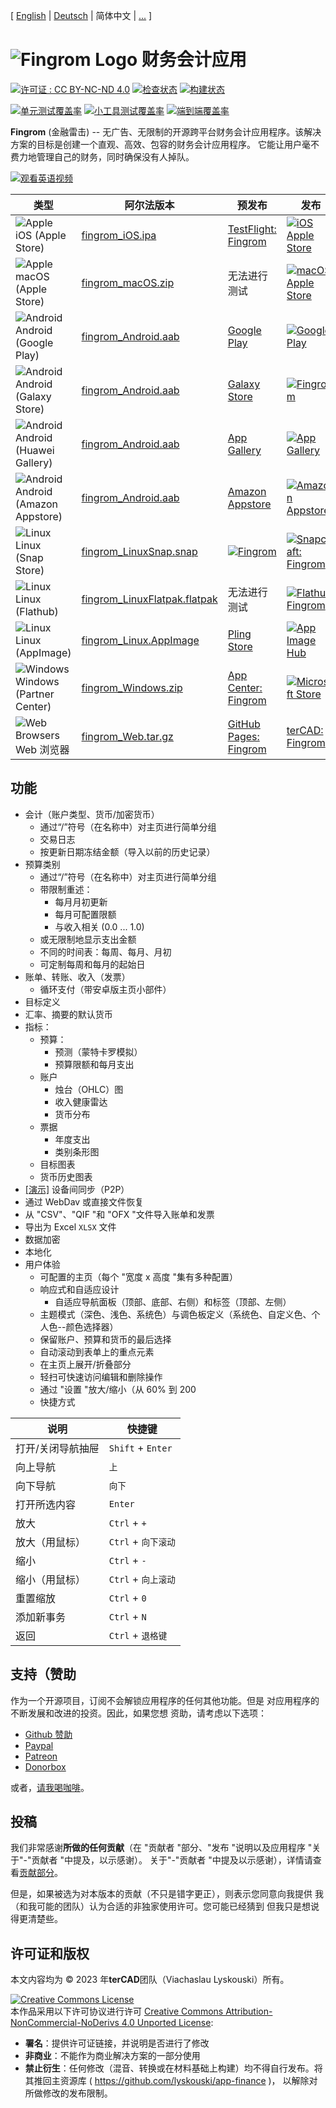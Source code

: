 [ [English](./README.md) | [Deutsch](./README_de.md) | 简体中文 | [...](./assets/l10n/about_zh.md) ]

# ![Fingrom Logo](./docs/design-flow/logo/main.svg) 财务会计应用
[![许可证 : CC BY-NC-ND 4.0](https://img.shields.io/badge/License-CC_BY--NC--ND_4.0-lightgrey.svg)](https://creativecommons.org/licenses/by-nc-nd/4.0/) 
[![检查状态](https://github.com/lyskouski/app-finance/actions/workflows/push_to_main.yml/badge.svg?branch=main)](https://github.com/lyskouski/app-finance/actions/workflows/push_to_main.yml)
[![构建状态](https://github.com/lyskouski/app-finance/actions/workflows/build.yml/badge.svg)](https://github.com/lyskouski/app-finance/actions/workflows/build.yml)

[![单元测试覆盖率](https://lyskouski.github.io/app-finance/coverage/unit_coverage_badge.svg)](https://lyskouski.github.io/app-finance/coverage/unit/index.html)
[![小工具测试覆盖率](https://lyskouski.github.io/app-finance/coverage/widget_coverage_badge.svg)](https://lyskouski.github.io/app-finance/coverage/widget/index.html)
[![端到端覆盖率](https://lyskouski.github.io/app-finance/coverage/e2e_coverage_badge.svg)](https://lyskouski.github.io/app-finance/coverage/e2e/index.html)

**Fingrom** (金融雷击) -- 无广告、无限制的开源跨平台财务会计应用程序。该解决方案的目标是创建一个直观、高效、包容的财务会计应用程序。 
它能让用户毫不费力地管理自己的财务，同时确保没有人掉队。


[![观看英语视频](./docs/marketing-flow/presentation_video.png)](https://youtu.be/sNTbpILLsOw)


| 类型                      | 阿尔法版本             | 预发布                         | 发布                           |
| ------------------------ | ----------------------| ----------------------------- | ----------------------------- |
| ![Apple](./docs/design-flow/icons/apple.png) iOS (Apple Store)        | [fingrom_iOS.ipa](https://github.com/lyskouski/app-finance/releases/latest) | [TestFlight: Fingrom](https://testflight.apple.com/join/93ECy9ZB) | [![iOS Apple Store](./docs/design-flow/badges/ios.png)](https://apps.apple.com/us/app/fingrom/id6463955600) |
| ![Apple](./docs/design-flow/icons/apple.png) macOS (Apple Store)      | [fingrom_macOS.zip](https://github.com/lyskouski/app-finance/releases/latest) | 无法进行测试 | [![macOS Apple Store](./docs/design-flow/badges/macos.png)](https://apps.apple.com/us/app/fingrom/id6463955600) |
| ![Android](./docs/design-flow/icons/android.png) Android (Google Play)    | [fingrom_Android.aab](https://github.com/lyskouski/app-finance/releases/latest) | [Google Play](https://play.google.com/store/apps/details?id=com.tercad.fingrom) | [![Google Play](./docs/design-flow/badges/google.png)](https://play.google.com/store/apps/details?id=com.tercad.fingrom) |
| ![Android](./docs/design-flow/icons/android.png) Android (Galaxy Store)   | [fingrom_Android.aab](https://github.com/lyskouski/app-finance/releases/latest) | [Galaxy Store](https://galaxystore.samsung.com/detail/com.tercad.fingrom) | [![Fingrom](./docs/design-flow/badges/galaxy-store.png)](https://galaxy.store/apFinance) |
| ![Android](./docs/design-flow/icons/android.png) Android (Huawei Gallery) | [fingrom_Android.aab](https://github.com/lyskouski/app-finance/releases/latest) | [App Gallery](https://appgallery.huawei.com/#/app/C109437079) | [![App Gallery](./docs/design-flow/badges/huawei.png)](https://appgallery.huawei.com/#/app/C109437079) |
| ![Android](./docs/design-flow/icons/android.png) Android (Amazon Appstore) | [fingrom_Android.aab](https://github.com/lyskouski/app-finance/releases/latest) | [Amazon Appstore](https://www.amazon.com/gp/product/B0DKFNJ45R) | [![Amazon Appstore](./docs/design-flow/badges/amazon.png)](https://www.amazon.com/gp/product/B0DKFNJ45R) |
| ![Linux](./docs/design-flow/icons/linux.png) Linux (Snap Store)       | [fingrom_LinuxSnap.snap](https://github.com/lyskouski/app-finance/releases/latest) | [![Fingrom](https://snapcraft.io/fingrom/badge.svg)](https://snapcraft.io/fingrom) | [![Snapcraft: Fingrom](./docs/design-flow/badges/snap-store.png)](https://snapcraft.io/fingrom) |
| ![Linux](./docs/design-flow/icons/linux.png) Linux (Flathub)          | [fingrom_LinuxFlatpak.flatpak](https://github.com/lyskouski/app-finance/releases/latest)  | 无法进行测试 | [ ![Flathub: Fingrom](./docs/design-flow/badges/flathub.png) ](https://flathub.org/apps/com.tercad.fingrom) |
| ![Linux](./docs/design-flow/icons/linux.png) Linux (AppImage)         | [fingrom_Linux.AppImage](https://github.com/lyskouski/app-finance/releases/latest) | [Pling Store](https://www.pling.com/p/2173504/) | [![App Image Hub](./docs/design-flow/badges/appimagehub.png)](https://www.appimagehub.com/p/2173504) |
| ![Windows](./docs/design-flow/icons/windows.png) Windows (Partner Center) | [fingrom_Windows.zip](https://github.com/lyskouski/app-finance/releases/latest) | [App Center: Fingrom](https://appcenter.ms/orgs/terCAD/apps/Fingrom) | [![Microsoft Store](./docs/design-flow/badges/windows.png)](https://apps.microsoft.com/detail/fingrom/9NNPDJ2ST0HV) |
| ![Web Browsers](./docs/design-flow/icons/web.png) Web 浏览器           | [fingrom_Web.tar.gz](https://github.com/lyskouski/app-finance/releases/latest) | [GitHub Pages: Fingrom](https://lyskouski.github.io/app-finance/) | [terCAD: Fingrom](https://tercad.com/app/finance/index.html) |


## 功能
- 会计（账户类型、货币/加密货币）
  - 通过“/”符号（在名称中）对主页进行简单分组
  - 交易日志
  - 按更新日期冻结金额（导入以前的历史记录）
- 预算类别
  - 通过“/”符号（在名称中）对主页进行简单分组
  - 带限制重述：
    - 每月月初更新
    - 每月可配置限额
    - 与收入相关 (0.0 ... 1.0)
  - 或无限制地显示支出金额
  - 不同的时间表：每周、每月、月初
  - 可定制每周和每月的起始日
- 账单、转账、收入（发票）
  - 循环支付（带安卓版主页小部件）
- 目标定义
- 汇率、摘要的默认货币
- 指标： 
  - 预算：
    - 预测（蒙特卡罗模拟）
    - 预算限额和每月支出
  - 账户
    - 烛台（OHLC）图
    - 收入健康雷达
    - 货币分布
  - 票据
    - 年度支出
    - 类别条形图
  - 目标图表
  - 货币历史图表
- [[演示]](https://youtu.be/RccQ8JpfJs4) 设备间同步（P2P）
- 通过 WebDav 或直接文件恢复
- 从 "CSV"、"QIF "和 "OFX "文件导入账单和发票
- 导出为 Excel `XLSX` 文件
- 数据加密
- 本地化
- 用户体验
  - 可配置的主页（每个 "宽度 x 高度 "集有多种配置）
  - 响应式和自适应设计
    - 自适应导航面板（顶部、底部、右侧）和标签（顶部、左侧）
  - 主题模式（深色、浅色、系统色）与调色板定义（系统色、自定义色、个人色--颜色选择器）
  - 保留账户、预算和货币的最后选择
  - 自动滚动到表单上的重点元素
  - 在主页上展开/折叠部分
  - 轻扫可快速访问编辑和删除操作
  - 通过 "设置 "放大/缩小（从 60% 到 200
  - 快捷方式

| 说明             | 快捷键                      |
| --------------- | -------------------------- |
| 打开/关闭导航抽屉  | `Shift` + `Enter`          |
| 向上导航          | `上`                       |
| 向下导航          | `向下`                     |
| 打开所选内容      | `Enter`                    |
| 放大             | `Ctrl` + `+`               |
| 放大（用鼠标）     | `Ctrl` + `向下滚动`         |
| 缩小             | `Ctrl` + `-`               |
| 缩小（用鼠标）     | `Ctrl` + `向上滚动`         |
| 重置缩放          | `Ctrl` + `0`               |
| 添加新事务        | `Ctrl` + `N`               |
| 返回             | `Ctrl` + `退格键`           |
<!--
| 编辑选中的项目     | `Ctrl` + `E`               |
| 删除选中的项目     | `Ctrl` + `D`               |
-->


## 支持（赞助

作为一个开源项目，订阅不会解锁应用程序的任何其他功能。但是 对应用程序的不断发展和改进的投资。因此，如果您想 资助，请考虑以下选项：

* [Github 赞助](https://github.com/users/lyskouski/sponsorship)
* [Paypal](https://www.paypal.me/terCAD)
* [Patreon](https://www.patreon.com/terCAD)
* [Donorbox](https://donorbox.org/tercad)

或者，[请我喝咖啡](https://www.buymeacoffee.com/lyskouski)。


## 投稿

我们非常感谢**所做的任何贡献**（在 "贡献者 "部分、"发布 "说明以及应用程序 "关于"-"贡献者 "中提及，以示感谢）。
关于"-"贡献者 "中提及以示感谢），详情请查看[贡献部分](./CONTRIBUTING_zh-CN.md)。

但是，如果被选为对本版本的贡献（不只是错字更正），则表示您同意向我提供
我（和我可能的团队）认为合适的非独家使用许可。您可能已经猜到 
但我只是想说得更清楚些。


## 许可证和版权

本文内容均为 &copy; 2023 年**terCAD**团队（Viachaslau Lyskouski）所有。

<a rel="license" href="http://creativecommons.org/licenses/by-nc-nd/4.0/"><img alt="Creative Commons License" style="border-width:0" src="https://i.creativecommons.org/l/by-nc-nd/4.0/88x31.png" /></a><br />本作品采用以下许可协议进行许可 <a rel="license" href="http://creativecommons.org/licenses/by-nc-nd/4.0/">Creative Commons Attribution-NonCommercial-NoDerivs 4.0 Unported License</a>:

- **署名**：提供许可证链接，并说明是否进行了修改
- **非商业**：不能作为商业解决方案的一部分使用
- **禁止衍生**：任何修改（混音、转换或在材料基础上构建）均不得自行发布。将其推回主资源库 ( https://github.com/lyskouski/app-finance )，
  以解除对所做修改的发布限制。

